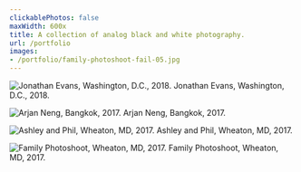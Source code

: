 ```yaml
---
clickablePhotos: false
maxWidth: 600x
title: A collection of analog black and white photography.
url: /portfolio
images:
- /portfolio/family-photoshoot-fail-05.jpg
---
```


![Jonathan Evans, Washington, D.C., 2018.](/portfolio/20180825-jonathan-evans-01.jpg)
Jonathan Evans, Washington, D.C., 2018.

![Arjan Neng, Bangkok, 2017.](/portfolio/bangkok-departure-2017-27.jpg)
Arjan Neng, Bangkok, 2017.

![Ashley and Phil, Wheaton, MD, 2017.](/portfolio/ashley-phil-b+w-06.jpg)
Ashley and Phil, Wheaton, MD, 2017.

![Family Photoshoot, Wheaton, MD, 2017.](/portfolio/family-photoshoot-fail-05.jpg)
Family Photoshoot, Wheaton, MD, 2017.